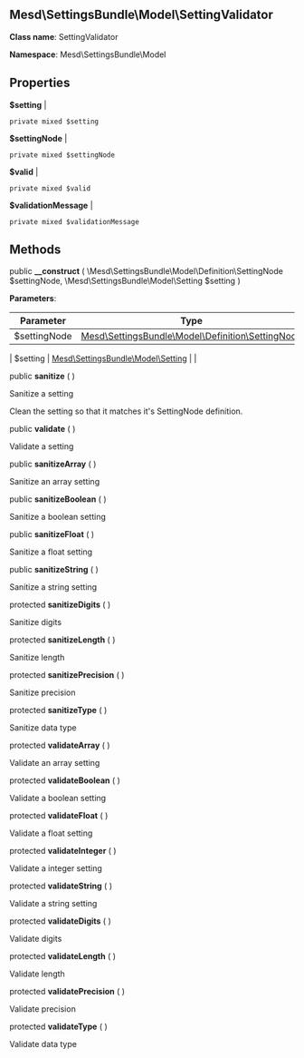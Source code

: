 Mesd\SettingsBundle\Model\SettingValidator
---------------

    

    


**Class name**: SettingValidator

**Namespace**: Mesd\SettingsBundle\Model









Properties
----------


**$setting**  |  



    private mixed $setting






**$settingNode**  |  



    private mixed $settingNode






**$valid**  |  



    private mixed $valid






**$validationMessage**  |  



    private mixed $validationMessage






Methods
-------


public **__construct** ( \Mesd\SettingsBundle\Model\Definition\SettingNode $settingNode, \Mesd\SettingsBundle\Model\Setting $setting )











**Parameters**:

| Parameter | Type | Description |
|-----------|------|-------------|
| $settingNode | [Mesd\SettingsBundle\Model\Definition\SettingNode](Mesd-SettingsBundle-Model-Definition-SettingNode.md) |  |

| $setting | [Mesd\SettingsBundle\Model\Setting](Mesd-SettingsBundle-Model-Setting.md) |  |



public **sanitize** (  )


Sanitize a setting

Clean the setting so that it matches it&#039;s SettingNode
definition.







public **validate** (  )


Validate a setting









public **sanitizeArray** (  )


Sanitize an array setting









public **sanitizeBoolean** (  )


Sanitize a boolean setting









public **sanitizeFloat** (  )


Sanitize a float setting









public **sanitizeString** (  )


Sanitize a string setting









protected **sanitizeDigits** (  )


Sanitize digits









protected **sanitizeLength** (  )


Sanitize length









protected **sanitizePrecision** (  )


Sanitize precision









protected **sanitizeType** (  )


Sanitize data type









protected **validateArray** (  )


Validate an array setting









protected **validateBoolean** (  )


Validate a boolean setting









protected **validateFloat** (  )


Validate a float setting









protected **validateInteger** (  )


Validate a integer setting









protected **validateString** (  )


Validate a string setting









protected **validateDigits** (  )


Validate digits









protected **validateLength** (  )


Validate length









protected **validatePrecision** (  )


Validate precision









protected **validateType** (  )


Validate data type








